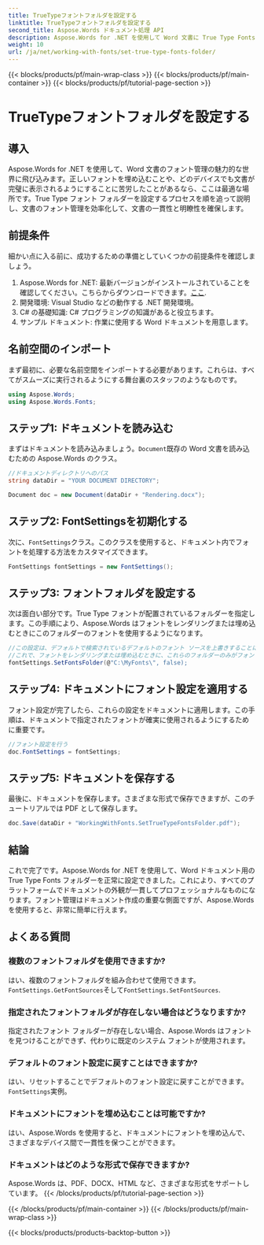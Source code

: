 ```yaml
---
title: TrueTypeフォントフォルダを設定する
linktitle: TrueTypeフォントフォルダを設定する
second_title: Aspose.Words ドキュメント処理 API
description: Aspose.Words for .NET を使用して Word 文書に True Type Fonts フォルダーを設定する方法を学びます。一貫したフォント管理を確実に行うには、詳細なステップバイステップ ガイドに従ってください。
weight: 10
url: /ja/net/working-with-fonts/set-true-type-fonts-folder/
---
```


{{< blocks/products/pf/main-wrap-class >}}
{{< blocks/products/pf/main-container >}}
{{< blocks/products/pf/tutorial-page-section >}}

# TrueTypeフォントフォルダを設定する

## 導入

Aspose.Words for .NET を使用して、Word 文書のフォント管理の魅力的な世界に飛び込みます。正しいフォントを埋め込むことや、どのデバイスでも文書が完璧に表示されるようにすることに苦労したことがあるなら、ここは最適な場所です。True Type フォント フォルダーを設定するプロセスを順を追って説明し、文書のフォント管理を効率化して、文書の一貫性と明瞭性を確保します。

## 前提条件

細かい点に入る前に、成功するための準備としていくつかの前提条件を確認しましょう。

1.  Aspose.Words for .NET: 最新バージョンがインストールされていることを確認してください。こちらからダウンロードできます。[ここ](https://releases.aspose.com/words/net/).
2. 開発環境: Visual Studio などの動作する .NET 開発環境。
3. C# の基礎知識: C# プログラミングの知識があると役立ちます。
4. サンプル ドキュメント: 作業に使用する Word ドキュメントを用意します。

## 名前空間のインポート

まず最初に、必要な名前空間をインポートする必要があります。これらは、すべてがスムーズに実行されるようにする舞台裏のスタッフのようなものです。

```csharp
using Aspose.Words;
using Aspose.Words.Fonts;
```

## ステップ1: ドキュメントを読み込む

まずはドキュメントを読み込みましょう。`Document`既存の Word 文書を読み込むための Aspose.Words のクラス。

```csharp
//ドキュメントディレクトリへのパス
string dataDir = "YOUR DOCUMENT DIRECTORY";

Document doc = new Document(dataDir + "Rendering.docx");
```

## ステップ2: FontSettingsを初期化する

次に、`FontSettings`クラス。このクラスを使用すると、ドキュメント内でフォントを処理する方法をカスタマイズできます。

```csharp
FontSettings fontSettings = new FontSettings();
```

## ステップ3: フォントフォルダを設定する

次は面白い部分です。True Type フォントが配置されているフォルダーを指定します。この手順により、Aspose.Words はフォントをレンダリングまたは埋め込むときにこのフォルダーのフォントを使用するようになります。

```csharp
//この設定は、デフォルトで検索されているデフォルトのフォント ソースを上書きすることに注意してください。
//これで、フォントをレンダリングまたは埋め込むときに、これらのフォルダーのみがフォントの検索対象になります。
fontSettings.SetFontsFolder(@"C:\MyFonts\", false);
```

## ステップ4: ドキュメントにフォント設定を適用する

フォント設定が完了したら、これらの設定をドキュメントに適用します。この手順は、ドキュメントで指定されたフォントが確実に使用されるようにするために重要です。

```csharp
//フォント設定を行う
doc.FontSettings = fontSettings;
```

## ステップ5: ドキュメントを保存する

最後に、ドキュメントを保存します。さまざまな形式で保存できますが、このチュートリアルでは PDF として保存します。

```csharp
doc.Save(dataDir + "WorkingWithFonts.SetTrueTypeFontsFolder.pdf");
```

## 結論

これで完了です。Aspose.Words for .NET を使用して、Word ドキュメント用の True Type Fonts フォルダーを正常に設定できました。これにより、すべてのプラットフォームでドキュメントの外観が一貫してプロフェッショナルなものになります。フォント管理はドキュメント作成の重要な側面ですが、Aspose.Words を使用すると、非常に簡単に行えます。

## よくある質問

### 複数のフォントフォルダを使用できますか?
はい、複数のフォントフォルダを組み合わせて使用できます。`FontSettings.GetFontSources`そして`FontSettings.SetFontSources`.

### 指定されたフォントフォルダが存在しない場合はどうなりますか?
指定されたフォント フォルダーが存在しない場合、Aspose.Words はフォントを見つけることができず、代わりに既定のシステム フォントが使用されます。

### デフォルトのフォント設定に戻すことはできますか?
はい、リセットすることでデフォルトのフォント設定に戻すことができます。`FontSettings`実例。

### ドキュメントにフォントを埋め込むことは可能ですか?
はい、Aspose.Words を使用すると、ドキュメントにフォントを埋め込んで、さまざまなデバイス間で一貫性を保つことができます。

### ドキュメントはどのような形式で保存できますか?
Aspose.Words は、PDF、DOCX、HTML など、さまざまな形式をサポートしています。
{{< /blocks/products/pf/tutorial-page-section >}}

{{< /blocks/products/pf/main-container >}}
{{< /blocks/products/pf/main-wrap-class >}}

{{< blocks/products/products-backtop-button >}}
